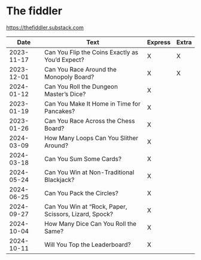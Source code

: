 # The fiddler

https://thefiddler.substack.com


| Date       | Text                                            | Express | Extra |
| ---------- | ----------------------------------------------- | ------- | ----- |
| 2023-11-17 | Can You Flip the Coins Exactly as You’d Expect? | X       | X     |
| 2023-12-01 | Can You Race Around the Monopoly Board?         | X       | X     |
| 2024-01-12 | Can You Roll the Dungeon Master’s Dice?         | X       |       |
| 2023-01-19 | Can You Make It Home in Time for Pancakes?      | X       |       |
| 2023-01-26 | Can You Race Across the Chess Board?            | X       |       |
| 2024-03-09 | How Many Loops Can You Slither Around?          | X       |       |
| 2024-03-18 | Can You Sum Some Cards? 				           | X       |       |
| 2024-05-24 | Can You Win at Non-Traditional Blackjack?       | X       |       |
| 2024-06-25 | Can You Pack the Circles?	  				   | X       |       |
| 2024-09-27 | Can You Win at “Rock, Paper, Scissors, Lizard, Spock? | X       |       |
| 2024-10-04 | How Many Dice Can You Roll the Same? | X       |       |
| 2024-10-11 | Will You Top the Leaderboard? | X       |       |